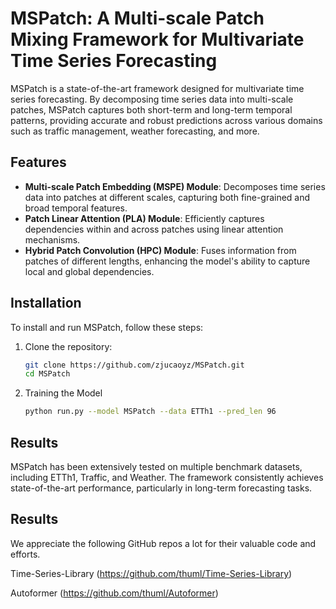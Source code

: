 # MSPatch: A Multi-scale Patch Mixing Framework for Multivariate Time Series Forecasting

MSPatch is a state-of-the-art framework designed for multivariate time series forecasting. By decomposing time series data into multi-scale patches, MSPatch captures both short-term and long-term temporal patterns, providing accurate and robust predictions across various domains such as traffic management, weather forecasting, and more.

## Features

- **Multi-scale Patch Embedding (MSPE) Module**: Decomposes time series data into patches at different scales, capturing both fine-grained and broad temporal features.
- **Patch Linear Attention (PLA) Module**: Efficiently captures dependencies within and across patches using linear attention mechanisms.
- **Hybrid Patch Convolution (HPC) Module**: Fuses information from patches of different lengths, enhancing the model's ability to capture local and global dependencies.

## Installation

To install and run MSPatch, follow these steps:

1. Clone the repository:

   ```bash
   git clone https://github.com/zjucaoyz/MSPatch.git
   cd MSPatch
2. Training the Model

    ```bash
   python run.py --model MSPatch --data ETTh1 --pred_len 96

## Results
MSPatch has been extensively tested on multiple benchmark datasets, including ETTh1, Traffic, and Weather. The framework consistently achieves state-of-the-art performance, particularly in long-term forecasting tasks.

## Results
We appreciate the following GitHub repos a lot for their valuable code and efforts.

Time-Series-Library (https://github.com/thuml/Time-Series-Library)

Autoformer (https://github.com/thuml/Autoformer)
